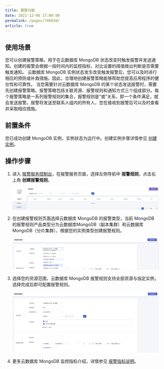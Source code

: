 ```yaml
---
title: 报警功能
date: 2021-12-06 17:00:00
permalink: /pages/746030/
article: true
---
```



## 使用场景

您可以创建报警策略，用于在云数据库 MongoDB 状态改变时触发报警并发送通知。创建的报警会根据一段时间内的监控指标，对比设置的阈值做出判断是否需要触发通知。 云数据库 MongoDB 实例状态发生改变触发报警后，您可以及时进行相应的预防或补救措施。因此，合理地创建报警策略能够帮助您提高应用程序的健壮性和可靠性。 当您需要针对云数据库 MongoDB 的某个状态发送报警时，需要先创建报警策略。报警策略包括关联资源、报警规则和通知方式三个组成部分。每个报警策略是一系列报警规则的集合，报警规则是“或”关系，即一个条件满足，就会发送报警。报警将发送至联系人组内的所有人，您在接收到报警后可以及时查看并采取相应措施。

## 前置条件

您已成功创建 MongoDB 实例，实例状态为运行中。创建实例步骤详情参见 [创建实例](./../../04.操作指南/02.管理实例/00.创建实例.md)。

## 操作步骤

1. 进入 [报警服务控制台](https://console.capitalonline.net/alarm)，在报警服务页面，选择左侧导航中 **报警规则**，点击右上角 **创建报警规则**。

   ![alarm-rule](./../../pic/alarm-rule.png)

2. 在创建报警规则页面选择云数据库 MongoDB 的报警类型，当前 MongoDB 的报警规则产品类型分为云数据库MongoDB（副本集群）和云数据库MongoDB（分片集群），根据您的实例类型创建报警规则。

   ![alarm-add](./../../pic/alarm-add.png)

3. 选择您的资源范围，云数据库 MongoDB 报警规则支持全部资源与指定实例，选择完成后即可配置报警规则。

   ![alarm-add2](./../../pic/alarm-add2.png)

4. 更多云数据库 MongoDB 监控指标介绍，详情参见 [报警指标说明](./03.报警指标说明.md)。
